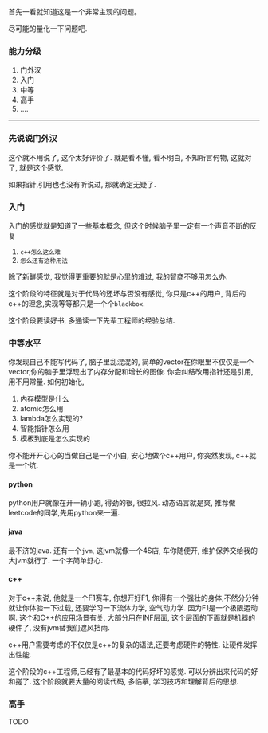 首先一看就知道这是一个非常主观的问题。

尽可能的量化一下问题吧.

### 能力分级
1. 门外汉
2. 入门
3. 中等
4. 高手
5. ....

-----

### 先说说门外汉

这个就不用说了, 这个太好评价了. 就是看不懂, 看不明白, 不知所言何物, 这就对了, 就是这个感觉.

如果指针,引用也也没有听说过, 那就确定无疑了.


### 入门

入门的感觉就是知道了一些基本概念, 但这个时候脑子里一定有一个声音不断的反复
1. `c++怎么这么难`
2. `怎么还有这种用法`

除了新鲜感觉, 我觉得更重要的就是心里的难过, 我的智商不够用怎么办.

这个阶段的特征就是对于代码的还坏与否没有感觉, 你只是c++的用户, 背后的c++的理念,实现等等都只是一个个`blackbox`.

这个阶段要读好书, 多通读一下先辈工程师的经验总结. 

### 中等水平
你发现自己不能写代码了, 脑子里乱混混的, 简单的vector在你眼里不仅仅是一个vector,你的脑子里浮现出了内存分配和增长的图像. 你会纠结改用指针还是引用, 用不用常量.
如何初始化, 
1. 内存模型是什么
2. atomic怎么用
3. lambda怎么实现的?
4. 智能指针怎么用
5. 模板到底是怎么实现的

你不能开开心心的当做自己是一个小白, 安心地做个c++用户, 你突然发现, c++就是一个坑.
#### python
python用户就像在开一辆小跑, 得劲的很, 很拉风. 动态语言就是爽, 推荐做leetcode的同学,先用python来一遍.

#### java
最不济的java. 还有一个`jvm`, 这jvm就像一个4S店, 车你随便开, 维护保养交给我的大jvm就行了. 一个字简单舒心. 

#### c++
对于c++来说, 他就是一个F1赛车, 你想开好F1, 你得有一个强壮的身体,不然分分钟就让你体验一下过载, 还要学习一下流体力学, 空气动力学.
因为F1是一个极限运动啊. 这个和C++的应用场景有关, 大部分用在INF层面, 这个层面的下面就是机器的硬件了, 没有jvm替我们遮风挡雨.

c++用户需要考虑的不仅仅是c++的复杂的语法,还要考虑硬件的特性. 让硬件发挥出性能.

这个阶段的c++工程师,已经有了最基本的代码好坏的感觉. 可以分辨出来代码的好和搓了. 这个阶段就要大量的阅读代码, 多临摹, 学习技巧和理解背后的思想.

### 高手
TODO


